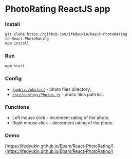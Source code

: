 # PhotoRating ReactJS app
### Install
```sh
git clone https://github.com/ifedyukin/React-PhotoRating
cd React-PhotoRating
npm install
```

### Run
```sh
npm start
```

### Config
* [`/public/photos/`](https://github.com/ifedyukin/React-PhotoRating/tree/master/public/photos) - photo files directory;    
* [`/src/configs/Photos.js`](https://github.com/ifedyukin/React-PhotoRating/blob/master/src/configs/Photos.js) - photo files path list.

### Functions
* Left mouse click - increment rating of the photo;
* Right mouse click - decrement rating of the photo.    

### Demo
[https://ifedyukin.github.io/Epam/React-PhotoRating/](https://ifedyukin.github.io/Epam/React-PhotoRating/)    
